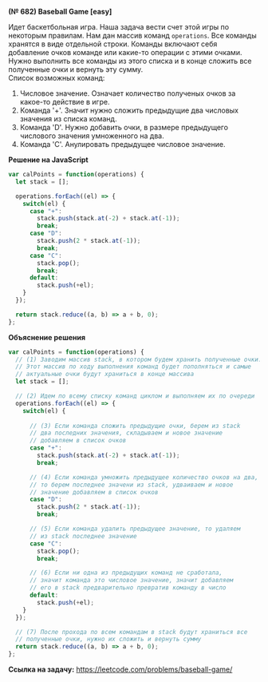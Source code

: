 **(№ 682) Baseball Game [easy]**

Идет баскетбольная игра. Наша задача вести счет этой игры по некоторым правилам. Нам дан массив команд `operations`. Все команды хранятся в виде отдельной строки. Команды включают себя добавление очков команде или какие-то операции с этими очками. Нужно выполнить все команды из этого списка и в конце сложить все полученные очки и вернуть эту сумму.  
Список возможных команд:
1. Числовое значение. Означает количество полученых очков за какое-то действие в игре.
2. Команда '+'. Значит нужно сложить предыдущие два числовых значения из списка команд.
3. Команда 'D'. Нужно добавить очки, в размере предыдущего числового значения умноженного на два.
4. Команда 'C'. Анулировать предыдущее числовое значение. 

**Решение на JavaScript**

```javascript
var calPoints = function(operations) {
  let stack = [];

  operations.forEach((el) => {
    switch(el) {
      case "+":
        stack.push(stack.at(-2) + stack.at(-1));
        break;
      case "D":
        stack.push(2 * stack.at(-1));
        break;
      case "C":
        stack.pop();
        break;
      default:
        stack.push(+el);
    }
  });

  return stack.reduce((a, b) => a + b, 0);
};
```

**Объяснение решения**

```javascript
var calPoints = function(operations) {
  // (1) Заводим массив stack, в котором будем хранить полученные очки.
  // Этот массив по ходу выполнения команд будет пополняться и самые
  // актуальные очки будут храниться в конце массива
  let stack = [];

  // (2) Идем по всему списку команд циклом и выполняем их по очереди
  operations.forEach((el) => {
    switch(el) {
      
      // (3) Если команда сложить предыдущие очки, берем из stack
      // два последних значения, складываем и новое значение
      // добавляем в список очков
      case "+":
        stack.push(stack.at(-2) + stack.at(-1));
        break;

      // (4) Если команда умножить предыдущее количество очков на два,
      // то берем последнее значени из stack, удваиваем и новое
      // значение добавляем в список очков
      case "D":
        stack.push(2 * stack.at(-1));
        break;

      // (5) Если команда удалить предыдущее значение, то удаляем
      // из stack последнее значение
      case "C":
        stack.pop();
        break;

      // (6) Если ни одна из предыдущих команд не сработала,
      // значит команда это числовое значение, значит добавляем
      // его в stack предварительно превратив команду в число
      default:
        stack.push(+el);
    }
  });

  // (7) После прохода по всем командам в stack будут храниться все
  // полученные очки, нужно их сложить и вернуть сумму
  return stack.reduce((a, b) => a + b, 0);
};
```

**Ссылка на задачу:** https://leetcode.com/problems/baseball-game/